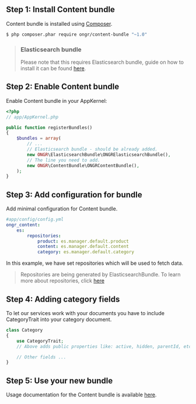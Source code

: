 Step 1: Install Content bundle
---------------------------

Content bundle is installed using [Composer](https://getcomposer.org).

```bash
$ php composer.phar require ongr/content-bundle "~1.0"
```

> ### Elasticsearch bundle
> Please note that this requires Elasticsearch bundle, guide on how to install it
 can be found [here](https://github.com/ongr-io/ElasticsearchBundle/tree/master/Resources/doc/setup.md).


Step 2: Enable Content bundle
---------------------------

Enable Content bundle in your AppKernel:

```php
<?php
// app/AppKernel.php

public function registerBundles()
{
    $bundles = array(
        // ...
        // Elasticsearch bundle - should be already added.
        new ONGR\ElasticsearchBundle\ONGRElasticsearchBundle(),
        // The line you need to add.
        new ONGR\ContentBundle\ONGRContentBundle(),
    );  
}
```

Step 3: Add configuration for bundle
-----------------------------

Add minimal configuration for Content bundle.

```yaml
#app/config/config.yml
ongr_content:
    es:
        repositories:
            product: es.manager.default.product
            content: es.manager.default.content
            category: es.manager.default.category
```


In this example, we have set repositories which will be used to fetch data.
> Repositories are being generated by ElasticsearchBundle. To learn more about repositories, click [here](https://github.com/ongr-io/ElasticsearchBundle/blob/master/Resources/doc/usage.md)


Step 4: Adding category fields
------------------------------

To let our services work with your documents you have to include CategoryTrait into your category document.

```php
class Category
{
    use CategoryTrait; 
    // Above adds public properties like: active, hidden, parentId, etc.

    // Other fields ...
}
```


Step 5: Use your new bundle
-----------------------------

Usage documentation for the Content bundle is available [here](index.md).
